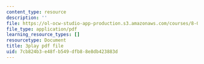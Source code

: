 ```yaml
---
content_type: resource
description: ''
file: https://ol-ocw-studio-app-production.s3.amazonaws.com/courses/8-01sc-classical-mechanics-fall-2016/7cb824b3e48fb549dfb88e8db423883d_L5jhg4q1Xvo.pdf
file_type: application/pdf
learning_resource_types: []
resourcetype: Document
title: 3play pdf file
uid: 7cb824b3-e48f-b549-dfb8-8e8db423883d
---
```

